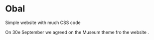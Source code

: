# Obal
Simple website with much CSS code

On 30e September we agreed on the Museum theme fro the website .
